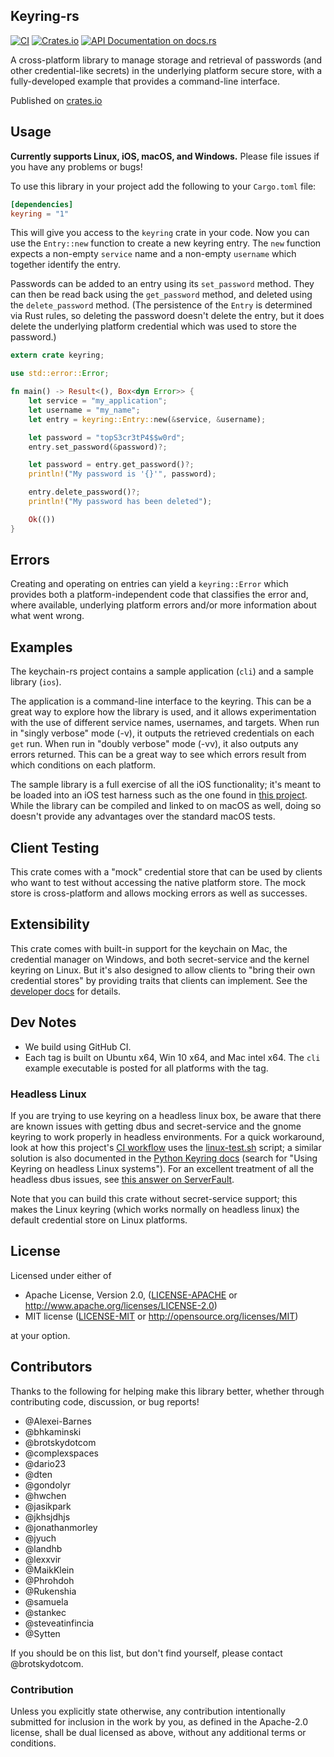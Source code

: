 ## Keyring-rs
[![CI](https://github.com/hwchen/keyring-rs/actions/workflows/build.yaml/badge.svg)](https://github.com/hwchen/keyring-rs/actions?query=workflow%3Abuild)
[![Crates.io](https://img.shields.io/crates/v/keyring.svg?style=flat-square)](https://crates.io/crates/keyring)
[![API Documentation on docs.rs](https://docs.rs/keyring/badge.svg)](https://docs.rs/keyring)

A cross-platform library to manage storage and retrieval of passwords (and other credential-like secrets) in the underlying platform secure store, with a fully-developed example that provides a command-line interface.

Published on [crates.io](https://crates.io/crates/keyring)

## Usage

__Currently supports Linux, iOS, macOS, and Windows.__ Please file issues if you have any problems or bugs!

To use this library in your project add the following to your `Cargo.toml` file:

```toml
[dependencies]
keyring = "1"
```

This will give you access to the `keyring` crate in your code. Now you can use  the `Entry::new` function to create a new keyring entry. The `new` function expects a non-empty `service` name and a non-empty `username` which together identify the entry.

Passwords can be added to an entry using its `set_password` method.  They can then be read back using the `get_password` method, and deleted using the `delete_password` method.  (The persistence of the `Entry` is determined via Rust rules, so deleting the password doesn't delete the entry, but it does delete the underlying platform credential which was used to store the password.)

```rust
extern crate keyring;

use std::error::Error;

fn main() -> Result<(), Box<dyn Error>> {
    let service = "my_application";
    let username = "my_name";
    let entry = keyring::Entry::new(&service, &username);

    let password = "topS3cr3tP4$$w0rd";
    entry.set_password(&password)?;

    let password = entry.get_password()?;
    println!("My password is '{}'", password);

    entry.delete_password()?;
    println!("My password has been deleted");

    Ok(())
}
```

## Errors

Creating and operating on entries can yield a `keyring::Error` which provides both a platform-independent code that classifies the error and, where available, underlying platform errors and/or more information about what went wrong.

## Examples

The keychain-rs project contains a sample application (`cli`) and a sample library (`ios`).

The application is a command-line interface to the keyring.  This can be a great way to explore how the library is used, and it allows experimentation with the use of different service names, usernames, and targets.  When run in "singly verbose" mode (-v), it outputs the retrieved credentials on each `get` run.  When run in "doubly verbose" mode (-vv), it also outputs any errors returned.  This can be a great way to see which errors result from which conditions on each platform.

The sample library is a full exercise of all the iOS functionality; it's meant to be loaded into an iOS test harness such as the one found in [this project](https://github.com/brotskydotcom/rust-on-ios). While the library can be compiled and linked to on macOS as well, doing so doesn't provide any advantages over the standard macOS tests.

## Client Testing

This crate comes with a "mock" credential store that can be used by clients who want to test without accessing the native platform store.  The mock store is cross-platform and allows mocking errors as well as successes.

## Extensibility

This crate comes with built-in support for the keychain on Mac, the credential manager on Windows, and both secret-service and the kernel keyring on Linux.  But it's also designed to allow clients to "bring their own credential stores" by providing traits that clients can implement.  See the [developer docs](https://docs.rs/keyring/latest/keyring/) for details.

## Dev Notes

* We build using GitHub CI.
* Each tag is built on Ubuntu x64, Win 10 x64, and Mac intel x64.  The `cli` example executable is posted for all platforms with the tag.

### Headless Linux

If you are trying to use keyring on a headless linux box, be aware that there are known issues with getting dbus and secret-service and the gnome keyring to work properly in headless environments.  For a quick workaround, look at how this project's [CI workflow](https://github.com/hwchen/keyring-rs/blob/master/.github/workflows/build.yaml) uses the [linux-test.sh](https://github.com/hwchen/keyring-rs/blob/master/linux-test.sh) script; a similar solution is also documented in the [Python Keyring docs](https://pypi.org/project/keyring/) (search for "Using Keyring on headless Linux systems").  For an excellent treatment of all the headless dbus issues, see [this answer on ServerFault](https://serverfault.com/a/906224/79617).

Note that you can build this crate without secret-service support; this makes the Linux keyring (which works normally on headless linux) the default credential store on Linux platforms.

## License

Licensed under either of

* Apache License, Version 2.0, ([LICENSE-APACHE](LICENSE-APACHE) or http://www.apache.org/licenses/LICENSE-2.0)
* MIT license ([LICENSE-MIT](LICENSE-MIT) or http://opensource.org/licenses/MIT)

at your option.

## Contributors

Thanks to the following for helping make this library better, whether through contributing code, discussion, or bug reports!

- @Alexei-Barnes
- @bhkaminski
- @brotskydotcom
- @complexspaces
- @dario23
- @dten
- @gondolyr
- @hwchen
- @jasikpark
- @jkhsjdhjs
- @jonathanmorley
- @jyuch
- @landhb
- @lexxvir
- @MaikKlein
- @Phrohdoh
- @Rukenshia
- @samuela
- @stankec
- @steveatinfincia
- @Sytten

If you should be on this list, but don't find yourself, please contact @brotskydotcom.

### Contribution

Unless you explicitly state otherwise, any contribution intentionally submitted for inclusion in the work by you, as defined in the Apache-2.0 license, shall be dual licensed as above, without any additional terms or conditions.

